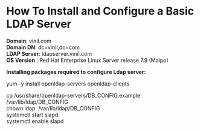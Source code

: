 # How To Install and Configure a Basic LDAP Server

**Domain**:	vinil.com<br />
**Domain DN**:	dc=vinil,dc=com<br />
**LDAP Server**:	ldapserver.vinil.com<br />
**OS Version** : Red Hat Enterprise Linux Server release 7.9 (Maipo)<br />

**Installing packages required to configure Ldap server:<br />**

yum -y install openldap-servers openldap-clients<br />


cp /usr/share/openldap-servers/DB_CONFIG.example /var/lib/ldap/DB_CONFIG<br />
chown ldap. /var/lib/ldap/DB_CONFIG<br />
systemctl start slapd<br />
systemctl enable slapd<br />


